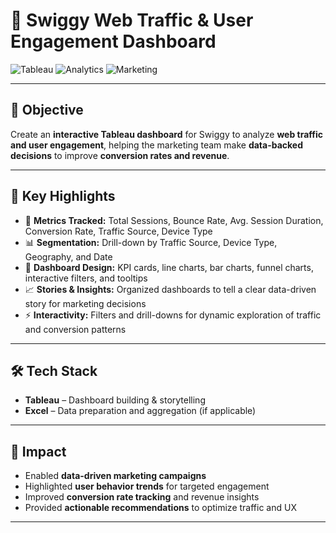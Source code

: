 # 🍔 Swiggy Web Traffic & User Engagement Dashboard

![Tableau](https://img.shields.io/badge/Tableau-Data%20Visualization-orange?logo=tableau)
![Analytics](https://img.shields.io/badge/Analytics-Insights-blue)
![Marketing](https://img.shields.io/badge/Marketing-Data%20Driven-green)

---

## 📌 Objective
Create an **interactive Tableau dashboard** for Swiggy to analyze **web traffic and user engagement**, helping the marketing team make **data-backed decisions** to improve **conversion rates and revenue**.

---

## 🔹 Key Highlights
- 🧮 **Metrics Tracked:** Total Sessions, Bounce Rate, Avg. Session Duration, Conversion Rate, Traffic Source, Device Type  
- 📊 **Segmentation:** Drill-down by Traffic Source, Device Type, Geography, and Date  
- 🎨 **Dashboard Design:** KPI cards, line charts, bar charts, funnel charts, interactive filters, and tooltips  
- 📈 **Stories & Insights:** Organized dashboards to tell a clear data-driven story for marketing decisions  
- ⚡ **Interactivity:** Filters and drill-downs for dynamic exploration of traffic and conversion patterns  

---

## 🛠 Tech Stack
- **Tableau** – Dashboard building & storytelling  
- **Excel** – Data preparation and aggregation (if applicable)  

---

## 🚀 Impact
- Enabled **data-driven marketing campaigns**  
- Highlighted **user behavior trends** for targeted engagement  
- Improved **conversion rate tracking** and revenue insights  
- Provided **actionable recommendations** to optimize traffic and UX  

---

